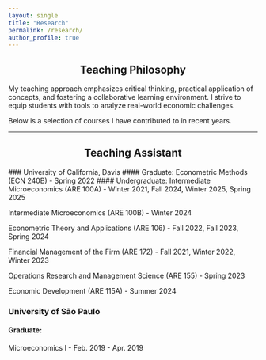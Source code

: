 ```yaml
---
layout: single
title: "Research"
permalink: /research/
author_profile: true
---
```


<div style="text-align: center;">
  <h2>Teaching Philosophy</h2>
</div>

My teaching approach emphasizes critical thinking, practical application of concepts, and fostering a collaborative learning environment. I strive to equip students with tools to analyze real-world economic challenges.

Below is a selection of courses I have contributed to in recent years.

---

<div style="text-align: center;">
  <h2>Teaching Assistant</h2>
</div>
### University of California, Davis
#### Graduate:
Econometric Methods (ECN 240B) - Spring 2022
#### Undergraduate:
Intermediate Microeconomics (ARE 100A) - Winter 2021, Fall 2024, Winter 2025, Spring 2025

Intermediate Microeconomics (ARE 100B) - Winter 2024

Econometric Theory and Applications (ARE 106) - Fall 2022, Fall 2023, Spring 2024

Financial Management of the Firm (ARE 172) - Fall 2021, Winter 2022, Winter 2023

Operations Research and Management Science (ARE 155) - Spring 2023

Economic Development (ARE 115A) - Summer 2024

### University of São Paulo
#### Graduate:
Microeconomics I - Feb. 2019 - Apr. 2019
